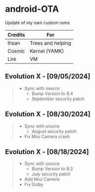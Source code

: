 # android-OTA
Update of my own custom roms

| Credits | For               |
| ------- | ----------------- |
| Ihsan   | Trees and helping |
| Cosmic  | Kernel (YAMK)     |
| Lire    | VM                |

## Evolution X - [09/05/2024]
> - Sync with source
> 	- Bump Version to 9.4
> 	- September security patch

## Evolution X - [08/30/2024]
> - Sync with source
> 	- August security patch
> - Fix Miui Camera crash

## Evolution X - [08/18/2024]
> - Sync with source
> 	- Bump Version to 9.3
> 	- July security patch
> - Add Miui Camera
> - Fix Dolby
